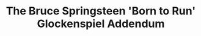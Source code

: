 ---
ee_id_thing: '30'
site: '1'
type: '2'
inv_num: 2006-006
add_credit:
url: 2006-006-the-bruce-springsteen-born-to-run-glockenspiel-addendum
title: The Bruce Springsteen 'Born to Run' Glockenspiel Addendum
year: '2006'
display_year: '2006'
medium: 'Composition for solo glockenspiel and optional electronics. '
dims:
pitch:
ps:
live_url:
youtube:
https://github.com/coryarcangel/alu:
imgs: The-Bruce-Springsteen-Born-to-Run-Glockenspiel-Addendum-2006-006-db-1-IH.jpg
subheading: "(Composition)"
download: cory-arcangel-2006-006-glock-addendum-web.pdf
commission:
related:
layout: things-i-made
---